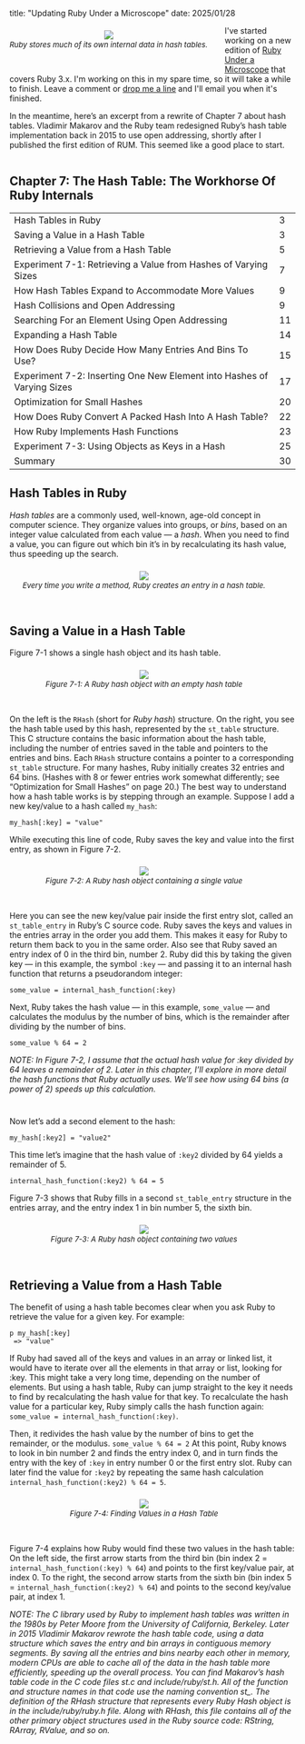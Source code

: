title: "Updating Ruby Under a Microscope"
date: 2025/01/28

<div style="float: left; padding: 8px 30px 30px 0px; text-align: center; line-height:18px">
<img id="microscope" src="https://patshaughnessy.net/assets/2014/12/17/microscope.png"><br/>
<span style="font-style: italic; font-size: small">
  Ruby stores much of its own internal data in hash tables.
</span>
</div>

I've started working on a new edition of <a
href="http://patshaughnessy.net/ruby-under-a-microscope">Ruby Under a
Microscope</a> that covers Ruby 3.x. I'm working on this in my spare time, so it
will take a while to finish. Leave a comment or <a
href="mailto:pat@patshaughnessy.net?subject=Ruby Under a Microscope Update">drop
me a line</a> and I'll email you when it's finished.

In the meantime, here’s an excerpt from a rewrite of Chapter 7 about hash
tables. Vladimir Makarov and the Ruby team redesigned Ruby’s hash table
implementation back in 2015 to use open addressing, shortly after I published
the first edition of RUM.  This seemed like a good place to start.

<div style="clear: left"></div>

## Chapter 7: The Hash Table: The Workhorse Of Ruby Internals

<div style="font-size: small">
<table id="toc">
	<tr>
		<td>Hash Tables in Ruby</td><td>3</td>
	</tr>
	<tr>
		<td>Saving a Value in a Hash Table</td><td>3</td>
	</tr>
	<tr>
		<td>Retrieving a Value from a Hash Table</td><td>5</td>
	</tr>
	<tr>
		<td>Experiment 7-1: Retrieving a Value from Hashes of Varying Sizes</td><td>7</td>
	</tr>
	<tr>
		<td>How Hash Tables Expand to Accommodate More Values</td><td>9</td>
	</tr>
	<tr>
		<td>Hash Collisions and Open Addressing</td><td>9</td>
	</tr>
	<tr>
		<td>Searching For an Element Using Open Addressing</td><td>11</td>
	</tr>
	<tr>
		<td>Expanding a Hash Table</td><td>14</td>
	</tr>
	<tr>
		<td>How Does Ruby Decide How Many Entries And Bins To Use?</td><td>15</td>
	</tr>
	<tr>
		<td>Experiment 7-2: Inserting One New Element into Hashes of Varying Sizes</td><td>17</td>
	</tr>
	<tr>
		<td>Optimization for Small Hashes</td><td>20</td>
	</tr>
	<tr>
		<td>How Does Ruby Convert A Packed Hash Into A Hash Table?</td><td>22</td>
	</tr>
	<tr>
		<td>How Ruby Implements Hash Functions</td><td>23</td>
	</tr>
	<tr>
		<td>Experiment 7-3: Using Objects as Keys in a Hash</td><td>25</td>
	</tr>
	<tr>
		<td>Summary</td><td>30</td>
	</tr>
</table>
</div>

## Hash Tables in Ruby

*Hash tables* are a commonly used, well-known, age-old concept in computer
science. They organize values into groups, or *bins*, based on an integer value
calculated from each value — a *hash*. When you need to find a value, you can
figure out which bin it’s in by recalculating its hash value, thus speeding up
the search. 

<div style="padding: 8px 30px 30px 0px; text-align: center; line-height:18px">
<img src="https://patshaughnessy.net/assets/2025/1/28/bins.png"><br/>
<span style="font-style: italic; font-size: small">
  Every time you write a method, Ruby creates an entry in a hash table. 
</span>
</div>

<div style="clear: right"></div>

## Saving a Value in a Hash Table

Figure 7-1 shows a single hash object and its hash table.

<div style="padding: 8px 30px 30px 0px; text-align: center; line-height:18px">
<img src="https://patshaughnessy.net/assets/2025/1/28/Figure-7-1.svg"><br/>
<span style="font-style: italic; font-size: small">
  Figure 7-1: A Ruby hash object with an empty hash table 
</span>
</div>

On the left is the `RHash` (short for *Ruby hash*) structure. On the right, you see
the hash table used by this hash, represented by the `st_table` structure. This C
structure contains the basic information about the hash table, including the
number of entries saved in the table and pointers to the entries and bins. Each
`RHash` structure contains a pointer to a corresponding `st_table` structure. For
many hashes, Ruby initially creates 32 entries and 64 bins. (Hashes with 8 or
fewer entries work somewhat differently; see “Optimization for Small Hashes” on
page 20.) The best way to understand how a hash table works is by stepping
through an example. Suppose I add a new key/value to a hash called `my_hash`: 

```
my_hash[:key] = "value"
```

While executing this line of code, Ruby saves the key and value into the first
entry, as shown in Figure 7-2.

<div style="padding: 8px 30px 30px 0px; text-align: center; line-height:18px">
<img src="https://patshaughnessy.net/assets/2025/1/28/Figure-7-2.svg"><br/>
<span style="font-style: italic; font-size: small">
  Figure 7-2: A Ruby hash object containing a single value
</span>
</div>

Here you can see the new key/value pair inside the first entry slot, called an
`st_table_entry` in Ruby’s C source code. Ruby saves the keys and values in the
entries array in the order you add them. This makes it easy for Ruby to return
them back to you in the same order. Also see that Ruby saved an entry index of 0
in the third bin, number 2. Ruby did this by taking the given key — in this
example, the symbol `:key` — and passing it to an internal hash function that
returns a pseudorandom integer: 

```
some_value = internal_hash_function(:key)
```

Next, Ruby takes the hash value — in this example, `some_value` — and calculates the modulus by the number of bins, which is the remainder after dividing by the number of bins.

```
some_value % 64 = 2
```

<div style="margin-bottom: 2.5rem; font-style: italic">
NOTE: In Figure 7-2, I assume that the actual hash value for <span
class="code">:key</span> divided by 64 leaves a remainder of 2. Later in this
chapter, I’ll explore in more detail the hash functions that Ruby actually uses.
We’ll see how using 64 bins (a power of 2) speeds up this calculation.  </div>

Now let’s add a second element to the hash:

```
my_hash[:key2] = "value2"
```

This time let’s imagine that the hash value of `:key2` divided by 64 yields a
remainder of 5. 

```
internal_hash_function(:key2) % 64 = 5
```

Figure 7-3 shows that Ruby fills in a second `st_table_entry` structure in the
entries array, and the entry index 1 in bin number 5, the sixth bin.

<div style="padding: 8px 30px 30px 0px; text-align: center; line-height:18px">
<img src="https://patshaughnessy.net/assets/2025/1/28/Figure-7-3.svg"><br/>
<span style="font-style: italic; font-size: small">
  Figure 7-3: A Ruby hash object containing two values
</span>
</div>

## Retrieving a Value from a Hash Table 

The benefit of using a hash table becomes clear when you ask Ruby to retrieve
the value for a given key. For example: 

```
p my_hash[:key]
 => "value"
```

If Ruby had saved all of the keys and values in an array or linked list, it
would have to iterate over all the elements in that array or list, looking for
:key. This might take a very long time, depending on the number of elements. But
using a hash table, Ruby can jump straight to the key it needs to find by
recalculating the hash value for that key.  To recalculate the hash value for a
particular key, Ruby simply calls the hash function again: `some_value =
internal_hash_function(:key)`.

Then, it redivides the hash value by the number of bins to get the remainder, or
the modulus. `some_value % 64 = 2` At this point, Ruby knows to look in bin
number 2 and finds the entry index 0, and in turn finds the entry with the key
of `:key` in entry number 0 or the first entry slot.  Ruby can later find the
value for `:key2` by repeating the same hash calculation
`internal_hash_function(:key2) % 64 = 5`.

<div style="padding: 8px 30px 30px 0px; text-align: center; line-height:18px">
<img src="https://patshaughnessy.net/assets/2025/1/28/Figure-7-4.svg"><br/>
<span style="font-style: italic; font-size: small">
  Figure 7-4: Finding Values in a Hash Table
</span>
</div>

Figure 7-4 explains how Ruby would find these two values in the hash table: On
the left side, the first arrow starts from the third bin (bin index 2 =
`internal_hash_function(:key) % 64`) and points to the first key/value pair, at
index 0. To the right, the second arrow starts from the sixth bin (bin index 5 =
`internal_hash_function(:key2) % 64`) and points to the second key/value pair, at
index 1.

<span style="font-style: italic">
NOTE: The C library used by Ruby to implement hash tables was written in the
1980s by Peter Moore from the University of California, Berkeley. Later in 2015
Vladimir Makarov rewrote the hash table code, using a data structure which saves
the entry and bin arrays in contiguous memory segments. By saving all the
entries and bins nearby each other in memory, modern CPUs are able to cache all
of the data in the hash table more efficiently, speeding up the overall process.
You can find Makarov’s hash table code in the C code files st.c and
include/ruby/st.h. All of the function and structure names in that code use the
naming convention st_. The definition of the RHash structure that represents
every Ruby Hash object is in the include/ruby/ruby.h file. Along with RHash,
this file contains all of the other primary object structures used in the Ruby
source code: RString, RArray, RValue, and so on. 
</span>
